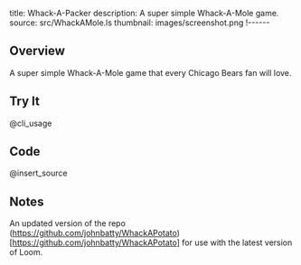 title: Whack-A-Packer
description: A super simple Whack-A-Mole game.
source: src/WhackAMole.ls
thumbnail: images/screenshot.png
!------

## Overview
A super simple Whack-A-Mole game that every Chicago Bears fan will love.

## Try It
@cli_usage

## Code
@insert_source

## Notes
An updated version of the repo (https://github.com/johnbatty/WhackAPotato)[https://github.com/johnbatty/WhackAPotato] for use with the latest version of Loom.